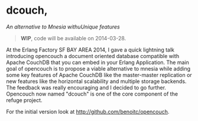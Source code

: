 # dcouch, 

*An alternative to Mnesia withuUnique features*

> **WIP**, code will be available on 2014-03-28.

At the Erlang Factory SF BAY AREA 2014, I gave a quick lightning talk
introducing opencouch a document oriented database compatible with
Apache CouchDB that you can embed in your Erlang Application. The main
goal of opencouch is to propose a viable alternative to mnesia while
adding some key features of Apache CouchDB like the master-master
replication or new features like the horizontal scalability and multiple
storage backends. The feedback was really encouraging and I decided to
go further. Opencouch now named "dcouch" is one of the core component of
the refuge project.

For the initial version look at http://github.com/benoitc/opencouch.
